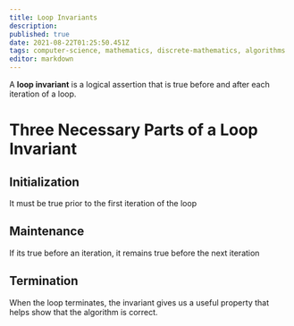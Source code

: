 ```yaml
---
title: Loop Invariants
description: 
published: true
date: 2021-08-22T01:25:50.451Z
tags: computer-science, mathematics, discrete-mathematics, algorithms
editor: markdown
---
```


A **loop invariant** is a logical assertion that is true before and after each iteration of a loop. 

# Three Necessary Parts of a Loop Invariant
## Initialization
It must be true prior to the first iteration of the loop
## Maintenance
If its true before an iteration, it remains true before the next iteration
## Termination
When the loop terminates, the invariant gives us a useful property
that helps show that the algorithm is correct.